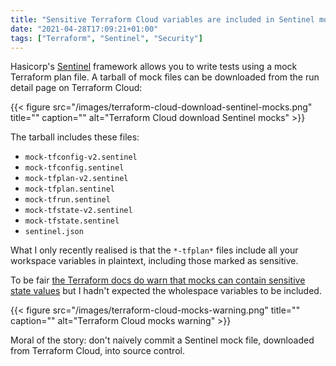 ```yaml
---
title: "Sensitive Terraform Cloud variables are included in Sentinel mocks"
date: "2021-04-28T17:09:21+01:00"
tags: ["Terraform", "Sentinel", "Security"]
---
```


Hasicorp's [Sentinel](https://www.hashicorp.com/sentinel) framework allows you
to write tests using a mock Terraform plan file. A tarball of mock files can be
downloaded from the run detail page on Terraform Cloud:

{{< figure src="/images/terraform-cloud-download-sentinel-mocks.png" title="" caption="" alt="Terraform Cloud download Sentinel mocks" >}}

The tarball includes these files:

- `mock-tfconfig-v2.sentinel`
- `mock-tfconfig.sentinel`
- `mock-tfplan-v2.sentinel`
- `mock-tfplan.sentinel`
- `mock-tfrun.sentinel`
- `mock-tfstate-v2.sentinel`
- `mock-tfstate.sentinel`
- `sentinel.json`

What I only recently realised is that the `*-tfplan*` files include all your
workspace variables in plaintext, including those marked as sensitive.

To be fair [the Terraform docs do warn that mocks can contain sensitive state values](https://learn.hashicorp.com/tutorials/terraform/sentinel-testing?in=terraform/policy)
but I hadn't expected the wholespace variables to be included.

{{< figure src="/images/terraform-cloud-mocks-warning.png" title="" caption="" alt="Terraform Cloud mocks warning" >}}

Moral of the story: don't naively commit a Sentinel mock file, downloaded from
Terraform Cloud, into source control.





